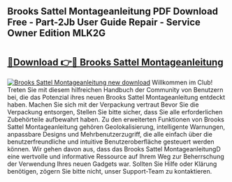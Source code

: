 ## Brooks Sattel Montageanleitung PDF Download Free - Part-2Jb User Guide Repair - Service Owner Edition MLK2G

# <h2><a href="http://df7a4t.blite.top/?on=Brooks+Sattel+Montageanleitung">🔗Download 👉🔴 Brooks Sattel Montageanleitung</a></h2>

[![Brooks Sattel Montageanleitung new download](https://i.imgur.com/lujVjoI.png)](http://df7a4t.blite.top/?on=Brooks+Sattel+Montageanleitung)
Willkommen im Club! Treten Sie mit diesem hilfreichen Handbuch der Community von Benutzern bei, die das Potenzial ihres neuen Brooks Sattel Montageanleitung entdeckt haben. Machen Sie sich mit der Verpackung vertraut Bevor Sie die Verpackung entsorgen, Stellen Sie bitte sicher, dass Sie alle erforderlichen Zubehörteile aufbewahrt haben. Zu den erweiterten Funktionen von Brooks Sattel Montageanleitung gehören Geolokalisierung, intelligente Warnungen, anpassbare Designs und Mehrbenutzerzugriff, die alle einfach über die benutzerfreundliche und intuitive Benutzeroberfläche gesteuert werden können. Wir gehen davon aus, dass das Brooks Sattel MontageanleitungD eine wertvolle und informative Ressource auf Ihrem Weg zur Beherrschung der Verwendung Ihres neuen Gadgets war. Sollten Sie Hilfe oder Klärung benötigen, zögern Sie bitte nicht, unser Support-Team zu kontaktieren.
